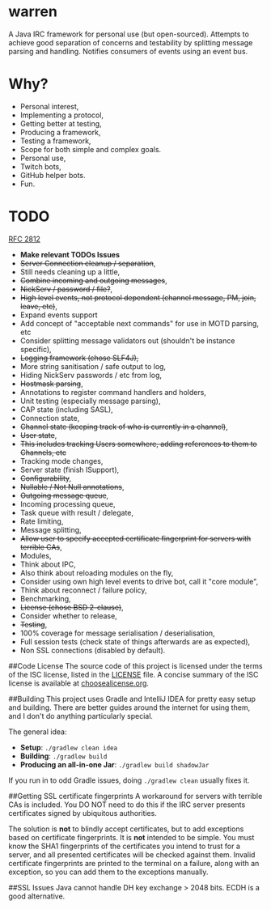 warren
=====

A Java IRC framework for personal use (but open-sourced). Attempts to achieve good separation of concerns and testability by splitting message parsing and handling. Notifies consumers of events using an event bus.

# Why?

* Personal interest,
 * Implementing a protocol,
 * Getting better at testing,
 * Producing a framework,
 * Testing a framework,
 * Scope for both simple and complex goals.
* Personal use,
 * Twitch bots,
 * GitHub helper bots.
* Fun.

# TODO

[RFC 2812](https://tools.ietf.org/html/rfc2812)

* **Make relevant TODOs Issues**
* ~~Server Connection cleanup / separation~~,
 * Still needs cleaning up a little,
* ~~Combine incoming and outgoing messages~~,
* ~~NickServ / password / file?~~,
* ~~High level events, not protocol dependent (channel message, PM, join, leave, etc)~~,
 * Expand events support
* Add concept of "acceptable next commands" for use in MOTD parsing, etc
* Consider splitting message validators out (shouldn't be instance specific),
* ~~Logging framework (chose SLF4J),~~
* More string sanitisation / safe output to log,
* Hiding NickServ passwords / etc from log,
* ~~Hostmask parsing~~,
* Annotations to register command handlers and holders,
* Unit testing (especially message parsing),
* CAP state (including SASL),
* Connection state,
* ~~Channel state (keeping track of who is currently in a channel)~~,
* ~~User state~~,
 * ~~This includes tracking Users somewhere, adding references to them to Channels, etc~~
* Tracking mode changes,
* Server state (finish ISupport),
* ~~Configurability~~,
* ~~Nullable / Not Null annotations~~,
* ~~Outgoing message queue~~,
* Incoming processing queue,
* Task queue with result / delegate,
* Rate limiting,
* Message splitting,
* ~~Allow user to specify accepted certificate fingerprint for servers with terrible CAs~~,
* Modules,
 * Think about IPC,
 * Also think about reloading modules on the fly,
* Consider using own high level events to drive bot, call it "core module",
* Think about reconnect / failure policy,
* Benchmarking,
* ~~License (chose BSD 2-clause)~~,
 * Consider whether to release,
* ~~Testing~~,
 * 100% coverage for message serialisation / deserialisation,
* Full session tests (check state of things afterwards are as expected),
* Non SSL connections (disabled by default).

##Code License
The source code of this project is licensed under the terms of the ISC license, listed in the [LICENSE](LICENSE.md) file. A concise summary of the ISC license is available at [choosealicense.org](http://choosealicense.com/licenses/isc/).

##Building
This project uses Gradle and IntelliJ IDEA for pretty easy setup and building. There are better guides around the internet for using them, and I don't do anything particularly special.

The general idea:
* **Setup**: `./gradlew clean idea`
* **Building**: `./gradlew build`
* **Producing an all-in-one Jar**: `./gradlew build shadowJar`

If you run in to odd Gradle issues, doing `./gradlew clean` usually fixes it.

##Getting SSL certificate fingerprints
A workaround for servers with terrible CAs is included. You DO NOT need to do this if the IRC server presents certificates signed by ubiquitous authorities.

The solution is **not** to blindly accept certificates, but to add exceptions based on certificate fingerprints. It is **not** intended to be simple. You must know the SHA1 fingerprints of the certificates you intend to trust for a server, and all presented certificates will be checked against them. Invalid certificate fingerprints are printed to the terminal on a failure, along with an exception, so you can add them to the exceptions manually.

##SSL Issues
Java cannot handle DH key exchange > 2048 bits. ECDH is a good alternative.
